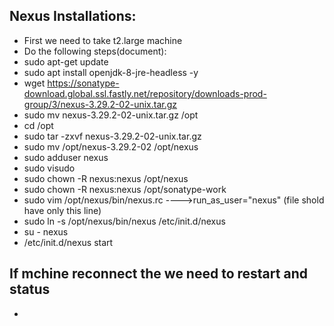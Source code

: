 ## Nexus Installations:
* First we need to take t2.large machine
* Do the following steps(document):
* sudo apt-get update
* sudo  apt install openjdk-8-jre-headless -y
* wget https://sonatype-download.global.ssl.fastly.net/repository/downloads-prod-group/3/nexus-3.29.2-02-unix.tar.gz
* sudo mv nexus-3.29.2-02-unix.tar.gz /opt
* cd /opt
* sudo  tar -zxvf nexus-3.29.2-02-unix.tar.gz
* sudo  mv /opt/nexus-3.29.2-02 /opt/nexus
* sudo adduser nexus
* sudo visudo
* sudo chown -R nexus:nexus /opt/nexus
* sudo chown -R nexus:nexus /opt/sonatype-work
*  sudo vim /opt/nexus/bin/nexus.rc   ---->run_as_user="nexus" (file shold have only this line)
*  sudo ln -s /opt/nexus/bin/nexus /etc/init.d/nexus
*  su - nexus
*  /etc/init.d/nexus start

## If mchine reconnect the we need to restart and status
 
* 
